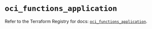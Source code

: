 # `oci_functions_application`

Refer to the Terraform Registry for docs: [`oci_functions_application`](https://registry.terraform.io/providers/oracle/oci/7.19.0/docs/resources/functions_application).
